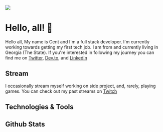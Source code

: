 [![](https://cdn.discordapp.com/attachments/534962934053601280/737888262282280970/cent_copy.png)](https://centanomics.dev)

# Hello, all! 👋

Hello all, My name is Cent and I'm a full stack developer. I'm currently working towards getting my first tech job. I am from and currently living in Georgia (The State). If you're interested in following my journey you can find me on [Twitter](https://twitter.com/centanomics), [Dev.to](https://dev.to/centanomics), and [LinkedIn](https://www.linkedin.com/in/shannon-myers-358b5814b)

## Stream

I occasionally stream myself working on side project, and, rarely, playing games. You can check out my past streams on [Twitch](https://www.twitch.tv/centanomics)

## Technologies  & Tools

## Github Stats

<!--
**centanomics/centanomics** is a ✨ _special_ ✨ repository because its `README.md` (this file) appears on your GitHub profile.

Here are some ideas to get you started:

- 🔭 I’m currently working on ...
- 🌱 I’m currently learning ...
- 👯 I’m looking to collaborate on ...
- 🤔 I’m looking for help with ...
- 💬 Ask me about ...
- 📫 How to reach me: ...
- 😄 Pronouns: ...
- ⚡ Fun fact: ...
-->
